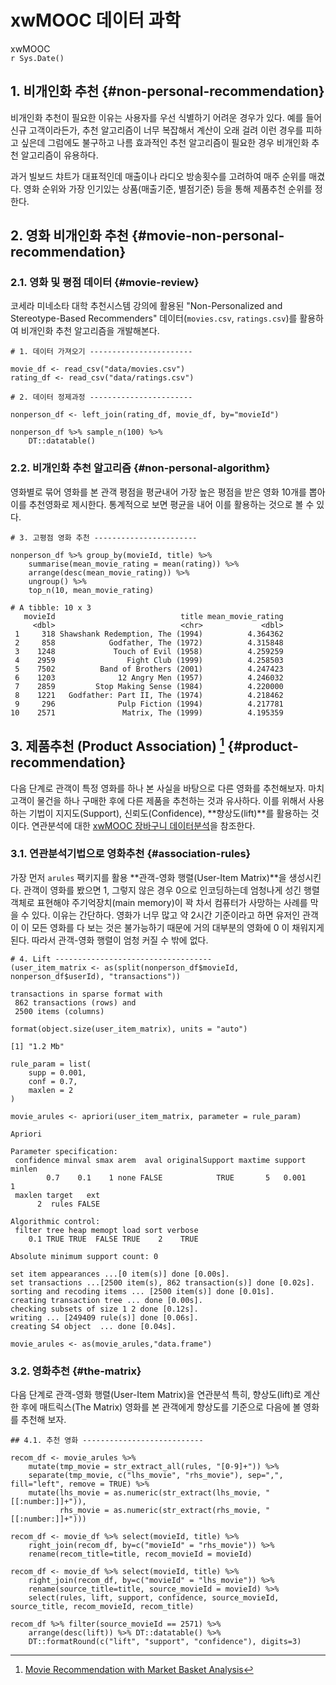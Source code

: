 # xwMOOC 데이터 과학
xwMOOC  
`r Sys.Date()`  
 


## 1. 비개인화 추천 {#non-personal-recommendation}

비개인화 추천이 필요한 이유는 사용자를 우선 식별하기 어려운 경우가 있다. 
예를 들어 신규 고객이라든가, 추천 알고리즘이 너무 복잡해서 계산이 오래 걸려 이런 경우를 피하고 싶은데 
그럼에도 불구하고 나름 효과적인 추천 알고리즘이 필요한 경우 비개인화 추천 알고리즘이 유용하다.

과거 빌보드 챠트가 대표적인데 매출이나 라디오 방송횟수를 고려하여 매주 순위를 매겼다. 
영화 순위와 가장 인기있는 상품(매출기준, 별점기준) 등을 통해 제품추천 순위를 정한다.

## 2. 영화 비개인화 추천 {#movie-non-personal-recommendation}

### 2.1. 영화 및 평점 데이터 {#movie-review}

코세라 미네소타 대학 추천시스템 강의에 활용된 "Non-Personalized and Stereotype-Based Recommenders" 데이터(`movies.csv`, 
`ratings.csv`)를 활용하여 비개인화 추천 알고리즘을 개발해본다. 


~~~{.r}
# 1. 데이터 가져오기 -----------------------

movie_df <- read_csv("data/movies.csv")
rating_df <- read_csv("data/ratings.csv")

# 2. 데이터 정제과정 -----------------------

nonperson_df <- left_join(rating_df, movie_df, by="movieId")

nonperson_df %>% sample_n(100) %>% 
    DT::datatable()
~~~

<!--html_preserve--><div id="htmlwidget-b0e5f2cc69e75122d905" style="width:100%;height:auto;" class="datatables html-widget"></div>
<script type="application/json" data-for="htmlwidget-b0e5f2cc69e75122d905">{"x":{"filter":"none","data":[["1","2","3","4","5","6","7","8","9","10","11","12","13","14","15","16","17","18","19","20","21","22","23","24","25","26","27","28","29","30","31","32","33","34","35","36","37","38","39","40","41","42","43","44","45","46","47","48","49","50","51","52","53","54","55","56","57","58","59","60","61","62","63","64","65","66","67","68","69","70","71","72","73","74","75","76","77","78","79","80","81","82","83","84","85","86","87","88","89","90","91","92","93","94","95","96","97","98","99","100"],[13215,83891,127647,8932,48098,61276,3915,55679,37091,53930,26932,35246,58802,62805,43829,31921,2847,53930,111841,11343,107711,75195,43354,47150,42096,42124,18390,31362,41613,21050,79531,134964,60016,62805,114601,43354,83891,53113,23428,16472,82715,97384,82715,26480,121954,124448,60349,104958,3076,45811,128263,21860,115852,46809,2945,95708,77512,107087,115364,128263,45619,132187,98781,31444,1935,96482,24112,129078,91478,31321,27838,117144,45619,49830,49642,61305,97953,42245,97163,16581,22338,12778,49455,36727,32780,16766,48821,74849,82880,53680,66362,54989,84549,79601,13565,10164,52520,131331,50898,131439],[8665,3275,3707,1917,8644,44195,6305,588,2542,5872,68791,3753,594,3977,68319,7285,597,2881,1097,2989,69122,105,6595,4022,3785,1042,1721,4306,362,4370,2064,231,7293,2421,54503,45499,945,1196,7360,32587,8368,2067,44694,2094,223,141,344,1232,1198,3996,1784,44191,4874,49530,527,1276,2082,5294,2291,48516,34150,6863,49272,3198,4027,407,3698,4223,33794,56152,164,3841,3683,1333,778,59784,8641,2672,5690,315,3698,1391,1089,106920,1237,551,367,3809,1644,2424,1090,380,589,2059,3087,1831,2083,919,50,32587],[4,0.5,5,2.5,3,3,4,4.5,5,3,3.5,1,5,3,3,2.5,0.5,3,3,4,4,4.5,3,4.5,2.5,4,4.5,4.5,5,3.5,3,3,2,4,5,2.5,0.5,4.5,4,4.5,0.5,5,4,3,4,4,3,5,3,4.5,2,4.5,3,3.5,3.5,3.5,2.5,4,3,3,1.5,4.5,3.5,5,2.5,4,2,3.5,4.5,3,3.5,2,3.5,4.5,3.5,4,3,3,4,1.5,3,2.5,4.5,3,5,3,4,3,2.5,5,4,2,4,4,3.5,2,2.5,3.5,4,3.5],[1205014723,1370462647,1175010588,1214928046,1410776281,1232180131,1096111613,1176474647,1069480645,1133798102,1246354900,1085178544,1162865616,1031820914,1241726044,1241723849,1193593309,1051488240,1245684670,1154283324,1276302269,1167554534,1276465591,1257437710,1302228621,1196507298,1158782417,1222472696,958885945,1230070951,949754476,1304890789,1424840015,1031821459,1281710288,1276463870,1370460918,1360176456,1317218679,1150487594,1175512490,1225339214,1175511105,1229119977,1170309441,1333228276,1312061673,1287614512,1188263775,1169264124,1214180682,1150757209,1112031419,1389555249,1086449393,1311577514,1118054061,1356873504,1202646064,1389385470,1149048321,1096643280,1195951267,1359062152,1224377087,1298895622,1044495745,1088226246,1289007188,1226339682,1131448774,998692570,1149447094,1119369466,1152575511,1230973586,1274159637,1354792877,1209321910,1336565369,1421185868,1134497315,1180633160,1399250670,1196198639,1288245373,950947300,1024409190,1185836090,1156123439,1313279198,1160174455,1122807204,1130720611,1388594174,1051409147,1325458480,1294685560,1077304553,1140388936],["Bourne Supremacy, The (2004)","Boondock Saints, The (2000)","9 1/2 Weeks (Nine 1/2 Weeks) (1986)","Armageddon (1998)","I, Robot (2004)","Thank You for Smoking (2006)","Fahrenheit 451 (1966)","Aladdin (1992)","Lock, Stock &amp; Two Smoking Barrels (1998)","Die Another Day (2002)","Terminator Salvation (2009)","Patriot, The (2000)","Snow White and the Seven Dwarfs (1937)","Charlie's Angels (2000)","X-Men Origins: Wolverine (2009)","Thirteen (2003)","Pretty Woman (1990)","Double Jeopardy (1999)","E.T. the Extra-Terrestrial (1982)","For Your Eyes Only (1981)","Hangover, The (2009)","Bridges of Madison County, The (1995)","S.W.A.T. (2003)","Cast Away (2000)","Scary Movie (2000)","That Thing You Do! (1996)","Titanic (1997)","Shrek (2001)","Jungle Book, The (1994)","A.I. Artificial Intelligence (2001)","Roger &amp; Me (1989)","Dumb &amp; Dumber (Dumb and Dumber) (1994)","50 First Dates (2004)","Karate Kid, Part II, The (1986)","Superbad (2007)","X-Men: The Last Stand (2006)","Top Hat (1935)","Star Wars: Episode V - The Empire Strikes Back (1980)","Dawn of the Dead (2004)","Sin City (2005)","Harry Potter and the Prisoner of Azkaban (2004)","Doctor Zhivago (1965)","Volver (2006)","Rocketeer, The (1991)","Clerks (1994)","Birdcage, The (1996)","Ace Ventura: Pet Detective (1994)","Stalker (1979)","Raiders of the Lost Ark (Indiana Jones and the Raiders of the Lost Ark) (1981)","Crouching Tiger, Hidden Dragon (Wo hu cang long) (2000)","As Good as It Gets (1997)","V for Vendetta (2006)","K-PAX (2001)","Blood Diamond (2006)","Schindler's List (1993)","Cool Hand Luke (1967)","Mighty Ducks, The (1992)","Frailty (2001)","Edward Scissorhands (1990)","Departed, The (2006)","Fantastic Four (2005)","School of Rock (2003)","Casino Royale (2006)","Papillon (1973)","O Brother, Where Art Thou? (2000)","In the Mouth of Madness (1995)","Running Man, The (1987)","Enemy at the Gates (2001)","Batman Begins (2005)","Enchanted (2007)","Devil in a Blue Dress (1995)","Air America (1990)","Blood Simple (1984)","Birds, The (1963)","Trainspotting (1996)","Kung Fu Panda (2008)","Anchorman: The Legend of Ron Burgundy (2004)","Thirteenth Floor, The (1999)","Grave of the Fireflies (Hotaru no haka) (1988)","Specialist, The (1994)","Running Man, The (1987)","Mars Attacks! (1996)","Reservoir Dogs (1992)","Her (2013)","Seventh Seal, The (Sjunde inseglet, Det) (1957)","Nightmare Before Christmas, The (1993)","Mask, The (1994)","What About Bob? (1991)","I Know What You Did Last Summer (1997)","You've Got Mail (1998)","Platoon (1986)","True Lies (1994)","Terminator 2: Judgment Day (1991)","Parent Trap, The (1998)","Scrooged (1988)","Lost in Space (1998)","Muppet Christmas Carol, The (1992)","Wizard of Oz, The (1939)","Usual Suspects, The (1995)","Sin City (2005)"],["Action|Crime|Thriller","Action|Crime|Drama|Thriller","Drama|Romance","Action|Romance|Sci-Fi|Thriller","Action|Adventure|Sci-Fi|Thriller","Comedy|Drama","Drama|Sci-Fi","Adventure|Animation|Children|Comedy|Musical","Comedy|Crime|Thriller","Action|Adventure|Thriller","Action|Adventure|Sci-Fi|Thriller","Action|Drama|War","Animation|Children|Drama|Fantasy|Musical","Action|Comedy","Action|Sci-Fi|Thriller","Drama","Comedy|Romance","Action|Crime|Drama|Thriller","Children|Drama|Sci-Fi","Action|Adventure|Thriller","Comedy|Crime","Drama|Romance","Action|Thriller","Drama","Comedy|Horror","Comedy|Drama","Drama|Romance","Adventure|Animation|Children|Comedy|Fantasy|Romance","Adventure|Children|Romance","Adventure|Drama|Sci-Fi","Documentary","Adventure|Comedy","Comedy|Romance","Action|Adventure|Drama","Comedy","Action|Sci-Fi|Thriller","Comedy|Musical|Romance","Action|Adventure|Sci-Fi","Action|Drama|Horror|Thriller","Action|Crime|Film-Noir|Mystery|Thriller","Adventure|Fantasy|IMAX","Drama|Romance|War","Comedy|Drama","Action|Adventure|Sci-Fi","Comedy","Comedy","Comedy","Drama|Mystery|Sci-Fi","Action|Adventure","Action|Drama|Romance","Comedy|Drama|Romance","Action|Sci-Fi|Thriller|IMAX","Drama|Fantasy|Mystery|Sci-Fi","Action|Adventure|Crime|Drama|Thriller|War","Drama|War","Drama","Children|Comedy","Crime|Drama|Thriller","Drama|Fantasy|Romance","Crime|Drama|Thriller","Action|Adventure|Sci-Fi","Comedy|Musical","Action|Adventure|Thriller","Crime|Drama","Adventure|Comedy|Crime","Horror|Thriller","Action|Sci-Fi","Drama|War","Action|Crime|IMAX","Adventure|Animation|Children|Comedy|Fantasy|Musical|Romance","Crime|Film-Noir|Mystery|Thriller","Action|Comedy","Crime|Drama|Film-Noir","Horror|Thriller","Comedy|Crime|Drama","Action|Animation|Children|Comedy|IMAX","Comedy","Drama|Sci-Fi|Thriller","Animation|Drama|War","Action|Drama|Thriller","Action|Sci-Fi","Action|Comedy|Sci-Fi","Crime|Mystery|Thriller","Drama|Romance|Sci-Fi","Drama","Animation|Children|Fantasy|Musical","Action|Comedy|Crime|Fantasy","Comedy","Horror|Mystery|Thriller","Comedy|Romance","Drama|War","Action|Adventure|Comedy|Romance|Thriller","Action|Sci-Fi","Children|Comedy|Romance","Comedy|Fantasy|Romance","Action|Adventure|Sci-Fi","Children|Comedy|Musical","Adventure|Children|Fantasy|Musical","Crime|Mystery|Thriller","Action|Crime|Film-Noir|Mystery|Thriller"]],"container":"<table class=\"display\">\n  <thead>\n    <tr>\n      <th> <\/th>\n      <th>userId<\/th>\n      <th>movieId<\/th>\n      <th>rating<\/th>\n      <th>timestamp<\/th>\n      <th>title<\/th>\n      <th>genres<\/th>\n    <\/tr>\n  <\/thead>\n<\/table>","options":{"crosstalkOptions":{"key":null,"group":null},"columnDefs":[{"className":"dt-right","targets":[1,2,3,4]},{"orderable":false,"targets":0}],"order":[],"autoWidth":false,"orderClasses":false},"selection":{"mode":"multiple","selected":null,"target":"row"}},"evals":[],"jsHooks":[]}</script><!--/html_preserve-->

### 2.2. 비개인화 추천 알고리즘 {#non-personal-algorithm}

영화별로 묶어 영화를 본 관객 평점을 평균내어 가장 높은 평점을 받은 영화 10개를 뽑아 이를 
추천영화로 제시한다. 통계적으로 보면 평균을 내어 이를 활용하는 것으로 볼 수 있다.


~~~{.r}
# 3. 고평점 영화 추천 -----------------------

nonperson_df %>% group_by(movieId, title) %>% 
    summarise(mean_movie_rating = mean(rating)) %>% 
    arrange(desc(mean_movie_rating)) %>% 
    ungroup() %>% 
    top_n(10, mean_movie_rating)
~~~



~~~{.output}
# A tibble: 10 x 3
   movieId                            title mean_movie_rating
     <dbl>                            <chr>             <dbl>
 1     318 Shawshank Redemption, The (1994)          4.364362
 2     858            Godfather, The (1972)          4.315848
 3    1248             Touch of Evil (1958)          4.259259
 4    2959                Fight Club (1999)          4.258503
 5    7502          Band of Brothers (2001)          4.247423
 6    1203              12 Angry Men (1957)          4.246032
 7    2859         Stop Making Sense (1984)          4.220000
 8    1221   Godfather: Part II, The (1974)          4.218462
 9     296              Pulp Fiction (1994)          4.217781
10    2571               Matrix, The (1999)          4.195359

~~~

## 3. 제품추천 (Product Association) [^movie-recommendation] {#product-recommendation}

[^movie-recommendation]: [Movie Recommendation with Market Basket Analysis](https://rpubs.com/vitidN/203264)

다음 단계로 관객이 특정 영화를 하나 본 사실을 바탕으로 다른 영화를 추천해보자.
마치 고객이 물건을 하나 구매한 후에 다른 제품을 추천하는 것과 유사하다.
이를 위해서 사용하는 기법이 지지도(Support), 신뢰도(Confidence), **향상도(lift)**를 활용하는 것이다.
연관분석에 대한 [xwMOOC 장바구니 데이터분석](http://statkclee.github.io/ml/ml-market-basket.html)을 참조한다.

### 3.1. 연관분석기법으로 영화추천 {#association-rules}

가장 먼저 `arules` 팩키지를 활용 **관객-영화 행렬(User-Item Matrix)**을 생성시킨다. 관객이 영화를 봤으면 1, 그렇지 않은 경우 0으로 
인코딩하는데 엄청나게 성긴 행렬 객체로 표현해야 주기억장치(main memory)이 꽉 차서 컴퓨터가 사망하는 사례를 막을 수 있다.
이유는 간단하다. 영화가 너무 많고 약 2시간 기준이라고 하면 유저인 관객이 이 모든 영화를 다 보는 것은 불가능하기 때문에 
거의 대부분의 영화에 0 이 채워지게 된다. 따라서 관객-영화 행렬이 엄청 커질 수 밖에 없다.


~~~{.r}
# 4. Lift -----------------------------------
(user_item_matrix <- as(split(nonperson_df$movieId, nonperson_df$userId), "transactions"))
~~~



~~~{.output}
transactions in sparse format with
 862 transactions (rows) and
 2500 items (columns)

~~~



~~~{.r}
format(object.size(user_item_matrix), units = "auto")
~~~



~~~{.output}
[1] "1.2 Mb"

~~~



~~~{.r}
rule_param = list(
    supp = 0.001,
    conf = 0.7,
    maxlen = 2
)

movie_arules <- apriori(user_item_matrix, parameter = rule_param)
~~~



~~~{.output}
Apriori

Parameter specification:
 confidence minval smax arem  aval originalSupport maxtime support minlen
        0.7    0.1    1 none FALSE            TRUE       5   0.001      1
 maxlen target   ext
      2  rules FALSE

Algorithmic control:
 filter tree heap memopt load sort verbose
    0.1 TRUE TRUE  FALSE TRUE    2    TRUE

Absolute minimum support count: 0 

set item appearances ...[0 item(s)] done [0.00s].
set transactions ...[2500 item(s), 862 transaction(s)] done [0.02s].
sorting and recoding items ... [2500 item(s)] done [0.01s].
creating transaction tree ... done [0.00s].
checking subsets of size 1 2 done [0.12s].
writing ... [249409 rule(s)] done [0.06s].
creating S4 object  ... done [0.04s].

~~~



~~~{.r}
movie_arules <- as(movie_arules,"data.frame")
~~~

### 3.2. 영화추천 {#the-matrix}

다음 단계로 관객-영화 행렬(User-Item Matrix)을 연관분석 특히, 향상도(lift)로 계산한 후에 
매트릭스(The Matrix) 영화를 본 관객에게 향상도를 기준으로 다음에 볼 영화를 추천해 보자.


~~~{.r}
## 4.1. 추천 영화 ---------------------------

recom_df <- movie_arules %>% 
    mutate(tmp_movie = str_extract_all(rules, "[0-9]+")) %>% 
    separate(tmp_movie, c("lhs_movie", "rhs_movie"), sep=",", fill="left", remove = TRUE) %>% 
    mutate(lhs_movie = as.numeric(str_extract(lhs_movie, "[[:number:]]+")), 
           rhs_movie = as.numeric(str_extract(rhs_movie, "[[:number:]]+")))

recom_df <- movie_df %>% select(movieId, title) %>% 
    right_join(recom_df, by=c("movieId" = "rhs_movie")) %>% 
    rename(recom_title=title, recom_movieId = movieId) 

recom_df <- movie_df %>% select(movieId, title) %>% 
    right_join(recom_df, by=c("movieId" = "lhs_movie")) %>% 
    rename(source_title=title, source_movieId = movieId) %>% 
    select(rules, lift, support, confidence, source_movieId, source_title, recom_movieId, recom_title)

recom_df %>% filter(source_movieId == 2571) %>% 
    arrange(desc(lift)) %>% DT::datatable() %>% 
    DT::formatRound(c("lift", "support", "confidence"), digits=3)
~~~

<!--html_preserve--><div id="htmlwidget-d8cedbee6e38d909ac30" style="width:100%;height:auto;" class="datatables html-widget"></div>
<script type="application/json" data-for="htmlwidget-d8cedbee6e38d909ac30">{"x":{"filter":"none","data":[["1","2","3","4","5","6","7","8","9","10","11","12"],["{2571} =&gt; {1196}","{2571} =&gt; {480}","{2571} =&gt; {6539}","{2571} =&gt; {260}","{2571} =&gt; {2959}","{2571} =&gt; {7153}","{2571} =&gt; {4993}","{2571} =&gt; {593}","{2571} =&gt; {5952}","{2571} =&gt; {356}","{2571} =&gt; {296}","{2571} =&gt; {318}"],[1.20945168486556,1.19930177812314,1.18847853426096,1.18187923218983,1.17191127948185,1.16517917371496,1.1650758991571,1.16210356023413,1.15640578140202,1.1304154975074,1.1199070049135,1.11424491442647],[0.554524361948956,0.564965197215777,0.554524361948956,0.568445475638051,0.619489559164733,0.604408352668213,0.657772621809745,0.556844547563805,0.620649651972158,0.631090487238979,0.617169373549884,0.564965197215777],[0.715568862275449,0.729041916167665,0.715568862275449,0.733532934131736,0.79940119760479,0.779940119760479,0.848802395209581,0.718562874251497,0.800898203592814,0.81437125748503,0.796407185628742,0.729041916167665],[2571,2571,2571,2571,2571,2571,2571,2571,2571,2571,2571,2571],["Matrix, The (1999)","Matrix, The (1999)","Matrix, The (1999)","Matrix, The (1999)","Matrix, The (1999)","Matrix, The (1999)","Matrix, The (1999)","Matrix, The (1999)","Matrix, The (1999)","Matrix, The (1999)","Matrix, The (1999)","Matrix, The (1999)"],[1196,480,6539,260,2959,7153,4993,593,5952,356,296,318],["Star Wars: Episode V - The Empire Strikes Back (1980)","Jurassic Park (1993)","Pirates of the Caribbean: The Curse of the Black Pearl (2003)","Star Wars: Episode IV - A New Hope (1977)","Fight Club (1999)","Lord of the Rings: The Return of the King, The (2003)","Lord of the Rings: The Fellowship of the Ring, The (2001)","Silence of the Lambs, The (1991)","Lord of the Rings: The Two Towers, The (2002)","Forrest Gump (1994)","Pulp Fiction (1994)","Shawshank Redemption, The (1994)"]],"container":"<table class=\"display\">\n  <thead>\n    <tr>\n      <th> <\/th>\n      <th>rules<\/th>\n      <th>lift<\/th>\n      <th>support<\/th>\n      <th>confidence<\/th>\n      <th>source_movieId<\/th>\n      <th>source_title<\/th>\n      <th>recom_movieId<\/th>\n      <th>recom_title<\/th>\n    <\/tr>\n  <\/thead>\n<\/table>","options":{"crosstalkOptions":{"key":null,"group":null},"columnDefs":[{"className":"dt-right","targets":[2,3,4,5,7]},{"orderable":false,"targets":0}],"order":[],"autoWidth":false,"orderClasses":false,"rowCallback":"function(row, data) {\nDTWidget.formatRound(this, row, data, 2, 3, 3, ',', '.');\nDTWidget.formatRound(this, row, data, 3, 3, 3, ',', '.');\nDTWidget.formatRound(this, row, data, 4, 3, 3, ',', '.');\n}"},"selection":{"mode":"multiple","selected":null,"target":"row"}},"evals":["options.rowCallback"],"jsHooks":[]}</script><!--/html_preserve-->
